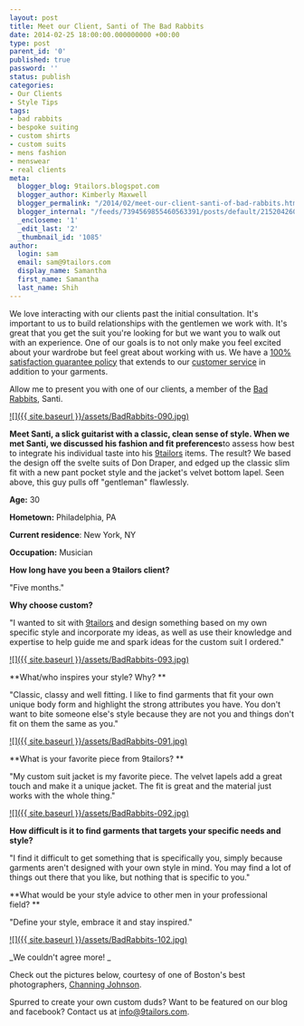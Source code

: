 ```yaml
---
layout: post
title: Meet our Client, Santi of The Bad Rabbits
date: 2014-02-25 18:00:00.000000000 +00:00
type: post
parent_id: '0'
published: true
password: ''
status: publish
categories:
- Our Clients
- Style Tips
tags:
- bad rabbits
- bespoke suiting
- custom shirts
- custom suits
- mens fashion
- menswear
- real clients
meta:
  blogger_blog: 9tailors.blogspot.com
  blogger_author: Kimberly Maxwell
  blogger_permalink: "/2014/02/meet-our-client-santi-of-bad-rabbits.html"
  blogger_internal: "/feeds/7394569855460563391/posts/default/2152042603369991038"
  _encloseme: '1'
  _edit_last: '2'
  _thumbnail_id: '1085'
author:
  login: sam
  email: sam@9tailors.com
  display_name: Samantha
  first_name: Samantha
  last_name: Shih
---
```

We love interacting with our clients past the initial consultation. It's important to us to build relationships with the gentlemen we work with. It's great that you get the suit you're looking for but we want you to walk out with an experience. One of our goals is to not only make you feel excited about your wardrobe but feel great about working with us. We have a [100% satisfaction guarantee policy](http://9tailors.com/pages/#!/pages/customer_service/return_and_alterations_policy) that extends to our [customer service](http://www.yelp.com/biz/9tailors-boston) in addition to your garments.

Allow me to present you with one of our clients, a member of the [Bad Rabbits](http://badrabbits.tumblr.com/), Santi.

[![]({{ site.baseurl }}/assets/BadRabbits-090.jpg)](https://images-blogger-opensocial.googleusercontent.com/gadgets/proxy?url=http%3A%2F%2F2.bp.blogspot.com%2F-FEPSCe80x2U%2FUiizWc8PQKI%2FAAAAAAAADhs%2Fwrh9uUYYWwU%2Fs320%2FBadRabbits-090.jpg&container=blogger&gadget=a&rewriteMime=image%2F*)

**************Meet Santi, a slick guitarist with a classic, clean sense of style. When we met Santi, we discussed his fashion and fit preferences**************to assess how best to integrate his individual taste into his [9tailors](http://www.9tailors.com/) items. The result? We based the design off the svelte suits of Don Draper, and edged up the classic slim fit with a new pant pocket style and the jacket's velvet bottom lapel. Seen above, this guy pulls off "gentleman" flawlessly.

**Age:** 30

**Hometown:** Philadelphia, PA

**Current residence**: New York, NY 

**Occupation:** Musician

**How long have you been a 9tailors client?** 

"Five months."

**Why choose custom?**

"I wanted to sit with [9tailors](http://www.9tailors.com/) and design something based on my own specific style and incorporate my ideas, as well as use their knowledge and expertise to help guide me and spark ideas for the custom suit I ordered."  
  

[![]({{ site.baseurl }}/assets/BadRabbits-093.jpg)](https://images-blogger-opensocial.googleusercontent.com/gadgets/proxy?url=http%3A%2F%2F2.bp.blogspot.com%2F-KN-G-GcoSfg%2FUii1yBItH9I%2FAAAAAAAADiU%2F49O4cBY-v6A%2Fs320%2FBadRabbits-093.jpg&container=blogger&gadget=a&rewriteMime=image%2F*)

**What/who inspires your style? Why? **

"Classic, classy and well fitting. I like to find garments that fit your own unique body form and highlight the strong attributes you have. You don't want to bite someone else's style because they are not you and things don't fit on them the same as you."

[![]({{ site.baseurl }}/assets/BadRabbits-091.jpg)](https://images-blogger-opensocial.googleusercontent.com/gadgets/proxy?url=http%3A%2F%2F2.bp.blogspot.com%2F-nK1GKMg6A3o%2FUiizjEF4khI%2FAAAAAAAADh0%2FxhHLDKr5_-o%2Fs320%2FBadRabbits-091.jpg&container=blogger&gadget=a&rewriteMime=image%2F*)

**What is your favorite piece from 9tailors? **

"My custom suit jacket is my favorite piece. The velvet lapels add a great touch and make it a unique jacket. The fit is great and the material just works with the whole thing." 

[![]({{ site.baseurl }}/assets/BadRabbits-092.jpg)](https://images-blogger-opensocial.googleusercontent.com/gadgets/proxy?url=http%3A%2F%2F4.bp.blogspot.com%2F-yiOsU7qJZoo%2FUiizwCSDR0I%2FAAAAAAAADh8%2Frf3C0ChmzF4%2Fs320%2FBadRabbits-092.jpg&container=blogger&gadget=a&rewriteMime=image%2F*)

**How difficult is it to find garments that targets your specific needs and style?**

"I find it difficult to get something that is specifically you, simply because garments aren't designed with your own style in mind. You may find a lot of things out there that you like, but nothing that is specific to you." 

**What would be your style advice to other men in your professional field? **

"Define your style, embrace it and stay inspired."

[![]({{ site.baseurl }}/assets/BadRabbits-102.jpg)](http://3.bp.blogspot.com/-Wfd34DW1B4I/Uii1yXYaeQI/AAAAAAAADiY/841zcRov6y8/s1600/BadRabbits-102.jpg)

_We couldn't agree more! _

Check out the pictures below, courtesy of one of Boston's best photographers, [Channing Johnson](http://www.channingjohnson.com/).

  
  

Spurred to create your own custom duds? Want to be featured on our blog and facebook? Contact us at info@9tailors.com.